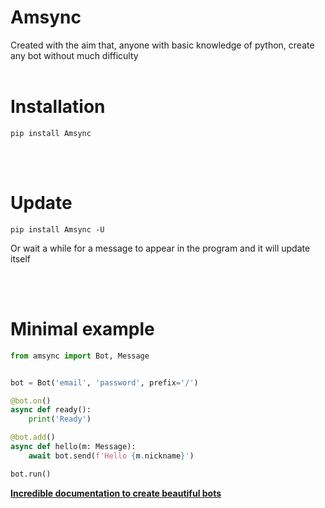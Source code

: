 # Amsync

Created with the aim that, anyone with basic knowledge of python, create any bot without much difficulty
<br>
<br>

# Installation

```
pip install Amsync
```
<br>
<br>

# Update

```
pip install Amsync -U
```
Or wait a while for a message to appear in the program and it will update itself

<br>
<br>

# Minimal example

```py
from amsync import Bot, Message


bot = Bot('email', 'password', prefix='/')

@bot.on()
async def ready():
    print('Ready')

@bot.add()
async def hello(m: Message):
    await bot.send(f'Hello {m.nickname}')

bot.run()
```
**[Incredible documentation to create beautiful bots](https://github.com/ellandor/Amsync/blob/main/docs/docs.md)**